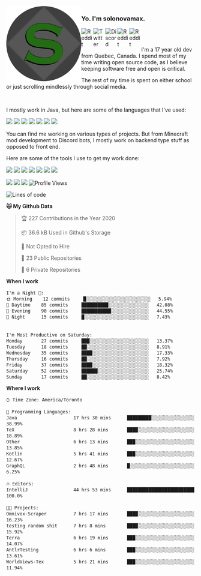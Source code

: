 <img align="left" alt="Avatar" width="200px" src="https://raw.githubusercontent.com/solonovamax/solonovamax/main/solonovamax-circle.png" />

### Yo. I'm solonovamax.

<a href="https://gitlab.com/solonovamax">
    <img align="left" alt="Reddit" width="32px" src="https://img.icons8.com/color/2x/gitlab.png">
</a>

<a href="https://twitter.com/solonovamax">
    <img align="left" alt="Twitter" width="32px" src="https://img.icons8.com/color/2x/twitter.png">
</a>

<a href="https://discord.gg/YFSQ4cF">
    <img align="left" alt="Discord" width="32px" src="https://img.icons8.com/color/2x/discord-logo.png">
</a>

<!-- <a href="https://twitch.tv/solonovamax">
    <img align="left" alt="Twitch" width="32px" src="https://img.icons8.com/color/2x/twitch.png">
</a> -->

<a href="https://reddit.com/u/solonovamax">
    <img align="left" alt="Reddit" width="32px" src="https://img.icons8.com/color/2x/reddit.png">
</a>

<a href="https://www.youtube.com/channel/UCTxCeyGu41WfEBT8mXpjHMA">
    <img align="left" alt="Reddit" width="32px" src="https://img.icons8.com/color/2x/youtube.png">
</a>

<!-- <a href="https://open.spotify.com/user/solonovamax">
    <img align="left" alt="Spotify" width="32px" src="https://img.icons8.com/color/2x/spotify.png">
</a> -->

<br />
<br />

I'm a 17 year old dev from Quebec, Canada.
I spend most of my time writing open source code, as I believe keeping software free and open is critical.

The rest of my time is spent on either school or just scrolling mindlessly through social media.

<br/>

I mostly work in Java, but here are some of the languages that I've used:

<code><img height="20" src="https://img.icons8.com/color/4x/java-coffee-cup-logo.png"></code>
<code><img height="20" src="https://img.icons8.com/color/2x/javascript.png"></code>
<code><img height="20" src="https://img.icons8.com/color/2x/nodejs.png"></code>
<code><img height="20" src="https://img.icons8.com/color/2x/python.png"></code>
<code><img height="20" src="https://img.icons8.com/color/2x/html-5.png"></code>
<code><img height="20" src="https://img.icons8.com/color/2x/css3.png"></code>
<code><img height="20" src="https://img.icons8.com/color/2x/graphql.png"></code>

You can find me working on various types of projects.
But from Minecraft mod development to Discord bots, I mostly work on backend type stuff as opposed to front end.

Here are some of the tools I use to get my work done:

<code><img height="20" src="https://img.icons8.com/material/4x/intellij-idea.png"></code>
<code><img height="20" src="https://img.icons8.com/color/4x/git.png"></code>
<code><img height="20" src="https://img.icons8.com/color/4x/docker.png"></code>
<code><img height="20" src="https://img.icons8.com/color/4x/linux.png"></code>
<code><img height="20" src="https://img.icons8.com/color/4x/mongodb.png"></code>
<code><img height="20" src="https://img.icons8.com/metro/4x/mysql.png"></code>
<code><img height="20" src="https://img.icons8.com/fluent/2x/console.png"></code>

![](https://img.shields.io/badge/OS-Linux-informational?style=flat&logo=Arch%20Linux&logoColor=white&color=007ec6)
![](https://img.shields.io/badge/Editor-IntelliJ%20Idea-informational?style=flat&logo=IntelliJ%20Idea&logoColor=white&color=007ec6)
![](https://img.shields.io/badge/Main%20Language-Java-informational?style=flat&logo=Java&logoColor=white&color=007ec6)
![Profile Views](http://img.shields.io/badge/Profile%20Views-2-blue)








<!--START_SECTION:waka-->
![Lines of code](https://img.shields.io/badge/From%20Hello%20World%20I%27ve%20Written-3.9%20million%20lines%20of%20code-blue)

**🐱 My Github Data** 

> 🏆 227 Contributions in the Year 2020
 > 
> 📦 36.6 kB Used in Github's Storage 
 > 
> 🚫 Not Opted to Hire
 > 
> 📜 23 Public Repositories
 > 
> 🔑 6 Private Repositories 

**When I work** 

```text
I'm a Night 🦉: 
🌞 Morning    12 commits     █░░░░░░░░░░░░░░░░░░░░░░░░   5.94% 
🌆 Daytime    85 commits     ██████████░░░░░░░░░░░░░░░   42.08% 
🌃 Evening    90 commits     ███████████░░░░░░░░░░░░░░   44.55% 
🌙 Night      15 commits     █░░░░░░░░░░░░░░░░░░░░░░░░   7.43%


I'm Most Productive on Saturday: 
Monday       27 commits     ███░░░░░░░░░░░░░░░░░░░░░░   13.37% 
Tuesday      18 commits     ██░░░░░░░░░░░░░░░░░░░░░░░   8.91% 
Wednesday    35 commits     ████░░░░░░░░░░░░░░░░░░░░░   17.33% 
Thursday     16 commits     ██░░░░░░░░░░░░░░░░░░░░░░░   7.92% 
Friday       37 commits     ████░░░░░░░░░░░░░░░░░░░░░   18.32% 
Saturday     52 commits     ██████░░░░░░░░░░░░░░░░░░░   25.74% 
Sunday       17 commits     ██░░░░░░░░░░░░░░░░░░░░░░░   8.42%

```


**Where I work** 

```text
⌚︎ Time Zone: America/Toronto

💬 Programming Languages: 
Java                     17 hrs 30 mins      █████████░░░░░░░░░░░░░░░░   38.99% 
TeX                      8 hrs 28 mins       ████░░░░░░░░░░░░░░░░░░░░░   18.89% 
Other                    6 hrs 13 mins       ███░░░░░░░░░░░░░░░░░░░░░░   13.85% 
Kotlin                   5 hrs 41 mins       ███░░░░░░░░░░░░░░░░░░░░░░   12.67% 
GraphQL                  2 hrs 48 mins       █░░░░░░░░░░░░░░░░░░░░░░░░   6.25%

🔥 Editors: 
IntelliJ                 44 hrs 53 mins      █████████████████████████   100.0%

🐱‍💻 Projects: 
Omnivox-Scraper          7 hrs 17 mins       ████░░░░░░░░░░░░░░░░░░░░░   16.23% 
testing random shit      7 hrs 8 mins        ████░░░░░░░░░░░░░░░░░░░░░   15.92% 
Terra                    6 hrs 19 mins       ███░░░░░░░░░░░░░░░░░░░░░░   14.07% 
AntlrTesting             6 hrs 6 mins        ███░░░░░░░░░░░░░░░░░░░░░░   13.61% 
WorldViews-Tex           5 hrs 21 mins       ███░░░░░░░░░░░░░░░░░░░░░░   11.94%

```


<!--END_SECTION:waka-->

<!--
**solonovamax/solonovamax** is a ✨ _special_ ✨ repository because its `README.md` (this file) appears on your GitHub profile.

Here are some ideas to get you started:

- 🔭 I’m currently working on ...
- 🌱 I’m currently learning ...
- 👯 I’m looking to collaborate on ...
- 🤔 I’m looking for help with ...
- 💬 Ask me about ...
- 📫 How to reach me: ...
- 😄 Pronouns: ...
- ⚡ Fun fact: ...
-->
